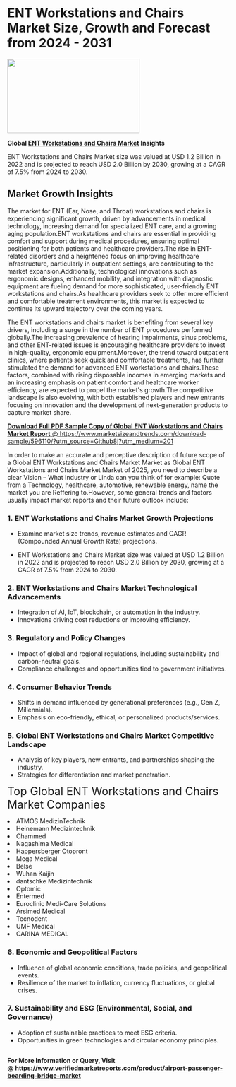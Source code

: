 <H1>ENT Workstations and Chairs Market Size, Growth and Forecast from 2024 - 2031</H1><img class="aligncenter size-medium wp-image-584254" src="https://thirdeyenews.in/wp-content/uploads/2024/09/Global-Market-Research-300x168.jpeg" alt="" width="300" height="168" /><p><strong>Global&nbsp;<a href="https://www.marketsizeandtrends.com/download-sample/596110/?utm_source=Github8j?utm_medium=201">ENT Workstations and Chairs Market</a> Insights</strong></p><p>ENT Workstations and Chairs Market size was valued at USD 1.2 Billion in 2022 and is projected to reach USD 2.0 Billion by 2030, growing at a CAGR of 7.5% from 2024 to 2030.</p><p><h2>Market Growth Insights</h2> <p>The market for ENT (Ear, Nose, and Throat) workstations and chairs is experiencing significant growth, driven by advancements in medical technology, increasing demand for specialized ENT care, and a growing aging population.ENT workstations and chairs are essential in providing comfort and support during medical procedures, ensuring optimal positioning for both patients and healthcare providers.The rise in ENT-related disorders and a heightened focus on improving healthcare infrastructure, particularly in outpatient settings, are contributing to the market expansion.Additionally, technological innovations such as ergonomic designs, enhanced mobility, and integration with diagnostic equipment are fueling demand for more sophisticated, user-friendly ENT workstations and chairs.As healthcare providers seek to offer more efficient and comfortable treatment environments, this market is expected to continue its upward trajectory over the coming years.<a href="sample-link.com"></a></p> <p>The ENT workstations and chairs market is benefiting from several key drivers, including a surge in the number of ENT procedures performed globally.The increasing prevalence of hearing impairments, sinus problems, and other ENT-related issues is encouraging healthcare providers to invest in high-quality, ergonomic equipment.Moreover, the trend toward outpatient clinics, where patients seek quick and comfortable treatments, has further stimulated the demand for advanced ENT workstations and chairs.These factors, combined with rising disposable incomes in emerging markets and an increasing emphasis on patient comfort and healthcare worker efficiency, are expected to propel the market's growth.The competitive landscape is also evolving, with both established players and new entrants focusing on innovation and the development of next-generation products to capture market share.<a href="more-insights-link.com"></p><p><span class=""><strong>Download Full PDF Sample Copy of Global ENT Workstations and Chairs Market Report</strong> @ <a href="https://www.marketsizeandtrends.com/download-sample/596110/?utm_source=Github8j?utm_medium=201" target="_blank">https://www.marketsizeandtrends.com/download-sample/596110/?utm_source=Github8j?utm_medium=201</a></span></p><p>In order to make an accurate and perceptive description of future scope of a Global&nbsp;ENT Workstations and Chairs Market Market as Global&nbsp;ENT Workstations and Chairs Market Market of 2025, you need to describe a clear Vision &ndash; What Industry or Linda can you think of for example: Quote from a Technology, healthcare, automotive, renewable energy, name the market you are Reffering to.However, some general trends and factors usually impact market reports and their future outlook include:</p><h3>1.&nbsp;<strong>ENT Workstations and Chairs Market Growth Projections</strong></h3><ul><li>Examine market size trends, revenue estimates and CAGR (Compounded Annual Growth Rate) projections.</li><li><p>ENT Workstations and Chairs Market size was valued at USD 1.2 Billion in 2022 and is projected to reach USD 2.0 Billion by 2030, growing at a CAGR of 7.5% from 2024 to 2030.</p></li></ul><h3>2.&nbsp;<strong>ENT Workstations and Chairs Market Technological Advancements</strong></h3><ul><li>Integration of AI, IoT, blockchain, or automation in the industry.</li><li>Innovations driving cost reductions or improving efficiency.</li></ul><h3>3.&nbsp;<strong>Regulatory and Policy Changes</strong></h3><ul><li>Impact of global and regional regulations, including sustainability and carbon-neutral goals.</li><li>Compliance challenges and opportunities tied to government initiatives.</li></ul><h3>4.&nbsp;<strong>Consumer Behavior Trends</strong></h3><ul><li>Shifts in demand influenced by generational preferences (e.g., Gen Z, Millennials).</li><li>Emphasis on eco-friendly, ethical, or personalized products/services.</li></ul><h3>5.&nbsp;<strong>Global ENT Workstations and Chairs Market Competitive Landscape</strong></h3><ul><li>Analysis of key players, new entrants, and partnerships shaping the industry.</li><li>Strategies for differentiation and market penetration.</li></ul><p data-pm-slice="1 1 []"><span style="color: inherit; font-family: inherit; font-size: 25px;">Top Global ENT Workstations and Chairs Market Companies</span></p><div class="" data-test-id=""><p><li>ATMOS MedizinTechnik</li><li> Heinemann Medizintechnik</li><li> Chammed</li><li> Nagashima Medical</li><li> Happersberger Otopront</li><li> Mega Medical</li><li> Belse</li><li> Wuhan Kaijin</li><li> dantschke Medizintechnik</li><li> Optomic</li><li> Entermed</li><li> Euroclinic Medi-Care Solutions</li><li> Arsimed Medical</li><li> Tecnodent</li><li> UMF Medical</li><li> CARINA MEDICAL</li></p></div><h3>6.&nbsp;<strong>Economic and Geopolitical Factors</strong></h3><ul><li>Influence of global economic conditions, trade policies, and geopolitical events.</li><li>Resilience of the market to inflation, currency fluctuations, or global crises.</li></ul><h3>7.&nbsp;<strong>Sustainability and ESG (Environmental, Social, and Governance)</strong></h3><ul><li>Adoption of sustainable practices to meet ESG criteria.</li><li>Opportunities in green technologies and circular economy principles.</li></ul><h2><strong style="font-size: 14px;">For More Information or Query, Visit @&nbsp;</strong><a style="background-color: #ffffff; font-size: 14px;" href="https://www.marketsizeandtrends.com/report/ent-workstations-and-chairs-market/" target="_blank">https://www.verifiedmarketreports.com/product/airport-passenger-boarding-bridge-market</a></h2>